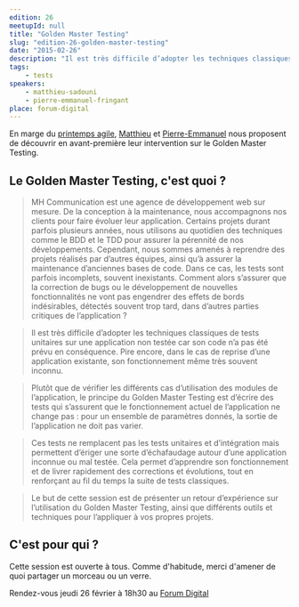 ```yaml
---
edition: 26
meetupId: null
title: "Golden Master Testing"
slug: "edition-26-golden-master-testing"
date: "2015-02-26"
description: "Il est très difficile d’adopter les techniques classiques de tests unitaires sur une application non testée car son code n’a pas été prévu en conséquence."
tags:
    - tests
speakers:
    - matthieu-sadouni
    - pierre-emmanuel-fringant
place: forum-digital
---
```


En marge du [printemps agile](http://www.club-agile-caen.fr/printempsagile/),
[Matthieu](https://twitter.com/msadouni) et [Pierre-Emmanuel](https://twitter.com/pefringant) nous
proposent de découvrir en avant-première leur intervention sur le Golden Master Testing.

## Le Golden Master Testing, c'est quoi ?

> MH Communication est une agence de développement web sur mesure. De la conception à la
> maintenance, nous accompagnons nos clients pour faire évoluer leur application. Certains projets
> durant parfois plusieurs années, nous utilisons au quotidien des techniques comme le BDD et le TDD
> pour assurer la pérennité de nos développements. Cependant, nous sommes amenés à reprendre des
> projets réalisés par d’autres équipes, ainsi qu’à assurer la maintenance d’anciennes bases de
> code. Dans ce cas, les tests sont parfois incomplets, souvent inexistants. Comment alors s’assurer
> que la correction de bugs ou le développement de nouvelles fonctionnalités ne vont pas engendrer
> des effets de bords indésirables, détectés souvent trop tard, dans d’autres parties critiques de
> l’application ?

> Il est très difficile d’adopter les techniques classiques de tests unitaires sur une application
> non testée car son code n’a pas été prévu en conséquence. Pire encore, dans le cas de reprise
> d’une application existante, son fonctionnement même très souvent inconnu.

> Plutôt que de vérifier les différents cas d’utilisation des modules de l’application, le principe
> du Golden Master Testing est d’écrire des tests qui s’assurent que le fonctionnement actuel de
> l’application ne change pas : pour un ensemble de paramètres donnés, la sortie de l’application ne
> doit pas varier.

> Ces tests ne remplacent pas les tests unitaires et d’intégration mais permettent d’ériger une
> sorte d’échafaudage autour d’une application inconnue ou mal testée. Cela permet d’apprendre son
> fonctionnement et de livrer rapidement des corrections et évolutions, tout en renforçant au fil du
> temps la suite de tests classiques.

> Le but de cette session est de présenter un retour d’expérience sur l’utilisation du Golden Master
> Testing, ainsi que différents outils et techniques pour l’appliquer à vos propres projets.

## C'est pour qui ?

Cette session est ouverte à tous. Comme d'habitude, merci d'amener de quoi partager un morceau ou un
verre.

Rendez-vous jeudi 26 février à 18h30 au
[Forum Digital](http://forum-digital.fr/fr/acces-et-localisation-du-forum-digital-de-caen-colombelles.-gc16.html)
